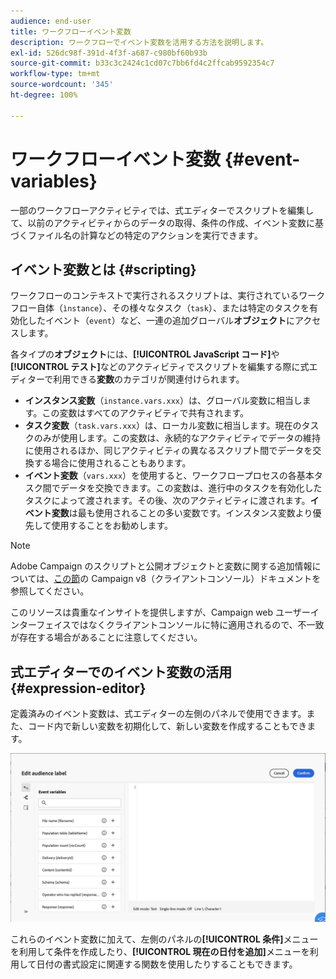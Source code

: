 ```yaml
---
audience: end-user
title: ワークフローイベント変数
description: ワークフローでイベント変数を活用する方法を説明します。
exl-id: 526dc98f-391d-4f3f-a687-c980bf60b93b
source-git-commit: b33c3c2424c1cd07c7bb6fd4c2ffcab9592354c7
workflow-type: tm+mt
source-wordcount: '345'
ht-degree: 100%

---
```


# ワークフローイベント変数 {#event-variables}

一部のワークフローアクティビティでは、式エディターでスクリプトを編集して、以前のアクティビティからのデータの取得、条件の作成、イベント変数に基づくファイル名の計算などの特定のアクションを実行できます。

## イベント変数とは {#scripting}

ワークフローのコンテキストで実行されるスクリプトは、実行されているワークフロー自体（`ìnstance`）、その様々なタスク（`task`）、または特定のタスクを有効化したイベント（`event`）など、一連の追加グローバル&#x200B;**オブジェクト**&#x200B;にアクセスします。

各タイプの&#x200B;**オブジェクト**&#x200B;には、**[!UICONTROL JavaScript コード]**&#x200B;や&#x200B;**[!UICONTROL テスト]**&#x200B;などのアクティビティでスクリプトを編集する際に式エディターで利用できる&#x200B;**変数**&#x200B;のカテゴリが関連付けられます。

* **インスタンス変数**（`instance.vars.xxx`）は、グローバル変数に相当します。この変数はすべてのアクティビティで共有されます。
* **タスク変数**（`task.vars.xxx`）は、ローカル変数に相当します。現在のタスクのみが使用します。この変数は、永続的なアクティビティでデータの維持に使用されるほか、同じアクティビティの異なるスクリプト間でデータを交換する場合に使用されることもあります。
* **イベント変数**（`vars.xxx`）を使用すると、ワークフロープロセスの各基本タスク間でデータを交換できます。この変数は、進行中のタスクを有効化したタスクによって渡されます。その後、次のアクティビティに渡されます。**イベント変数**&#x200B;は最も使用されることの多い変数です。インスタンス変数より優先して使用することをお勧めします。

>[!NOTE]
>
>Adobe Campaign のスクリプトと公開オブジェクトと変数に関する追加情報については、[この節](https://experienceleague.adobe.com/ja/docs/campaign/automation/workflows/advanced-management/javascript-scripts-and-templates)の Campaign v8（クライアントコンソール）ドキュメントを参照してください。
>
>このリソースは貴重なインサイトを提供しますが、Campaign web ユーザーインターフェイスではなくクライアントコンソールに特に適用されるので、不一致が存在する場合があることに注意してください。

## 式エディターでのイベント変数の活用 {#expression-editor}

定義済みのイベント変数は、式エディターの左側のパネルで使用できます。また、コード内で新しい変数を初期化して、新しい変数を作成することもできます。

![](assets/event-variables.png)

これらのイベント変数に加えて、左側のパネルの&#x200B;**[!UICONTROL 条件]**&#x200B;メニューを利用して条件を作成したり、**[!UICONTROL 現在の日付を追加]**&#x200B;メニューを利用して日付の書式設定に関連する関数を使用したりすることもできます。
